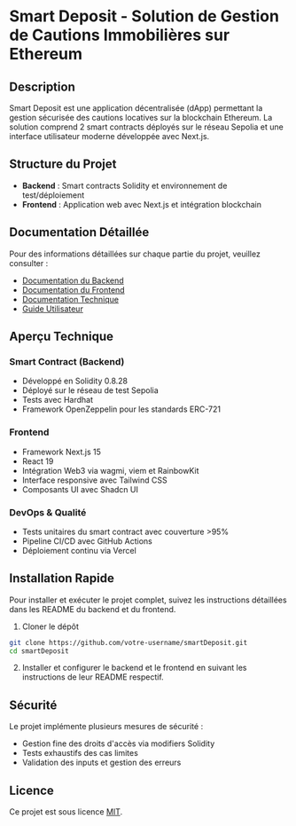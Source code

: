 # Smart Deposit - Solution de Gestion de Cautions Immobilières sur Ethereum

## Description
Smart Deposit est une application décentralisée (dApp) permettant la gestion sécurisée des cautions locatives sur la blockchain Ethereum. La solution comprend 2 smart contracts déployés sur le réseau Sepolia et une interface utilisateur moderne développée avec Next.js.

## Structure du Projet

- **Backend** : Smart contracts Solidity et environnement de test/déploiement
- **Frontend** : Application web avec Next.js et intégration blockchain

## Documentation Détaillée

Pour des informations détaillées sur chaque partie du projet, veuillez consulter :

- [Documentation du Backend](./backend/README.md)
- [Documentation du Frontend](./frontend/README.md)
- [Documentation Technique](./docs/technical.md)
- [Guide Utilisateur](./docs/user-guide.md)

## Aperçu Technique

### Smart Contract (Backend)
- Développé en Solidity 0.8.28
- Déployé sur le réseau de test Sepolia
- Tests avec Hardhat
- Framework OpenZeppelin pour les standards ERC-721

### Frontend
- Framework Next.js 15
- React 19
- Intégration Web3 via wagmi, viem et RainbowKit
- Interface responsive avec Tailwind CSS
- Composants UI avec Shadcn UI

### DevOps & Qualité
- Tests unitaires du smart contract avec couverture >95%
- Pipeline CI/CD avec GitHub Actions
- Déploiement continu via Vercel

## Installation Rapide

Pour installer et exécuter le projet complet, suivez les instructions détaillées dans les README du backend et du frontend.

1. Cloner le dépôt
```bash
git clone https://github.com/votre-username/smartDeposit.git
cd smartDeposit
```

2. Installer et configurer le backend et le frontend en suivant les instructions de leur README respectif.

## Sécurité

Le projet implémente plusieurs mesures de sécurité :
- Gestion fine des droits d'accès via modifiers Solidity
- Tests exhaustifs des cas limites
- Validation des inputs et gestion des erreurs

## Licence

Ce projet est sous licence [MIT](LICENSE).